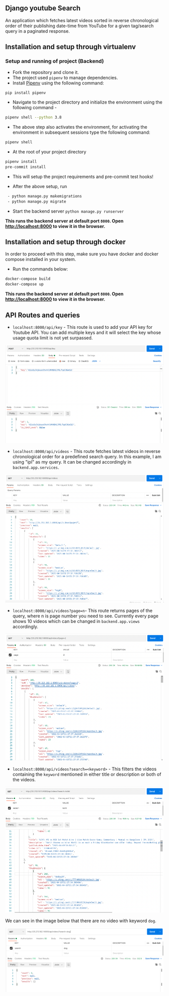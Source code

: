 ## Django youtube Search
An application which fetches latest videos sorted in reverse chronological order of their publishing date-time from YouTube for a given tag/search query in a paginated response.

## Installation and setup through virtualenv

### Setup and running of project (Backend)
- Fork the repository and clone it.
- The project used `pipenv` to manage dependencies.
- Install [Pipenv](https://pypi.org/project/pipenv/) using the following command: 
``` bash
pip install pipenv
```
- Navigate to the project directory and initialize the environment using the following command - 
``` bash
pipenv shell --python 3.8
```
- The above step also activates the environment, for activating the environment in subsequent sessions type the following command:
```bash
pipenv shell
```
- At the root of your project directory <br>

```bash
pipenv install
pre-commit install
```

- This will setup the project requirements and pre-commit test hooks!

- After the above setup, run

```bash
 - python manage.py makemigrations
 - python manage.py migrate
```
- Start the backend server
  `python manage.py runserver`
  
**This runs the backend server at default port `8000`.
  Open [http://localhost:8000](http://localhost:8000) to view it in the browser.**<br />

## Installation and setup through docker
In order to proceed with this step, make sure you have docker and docker compose installed in your system. 
- Run the commands below:
``` bash 
docker-compose build
docker-compose up
```
**This runs the backend server at default port `8000`.
  Open [http://localhost:8000](http://localhost:8000) to view it in the browser.**<br />

## API Routes and queries

- `localhost:8000/api/key` - This route is used to add your API key for Youtube API. You can add multiple keys and it will select the key whose usage quota limit is not yet surpassed.
<img src = "https://github.com/shreyagupta30/django_youtube_search/blob/master/assets/Screenshot%202021-04-16%20at%202.53.40%20AM.png?raw=true"/>

- `localhost:8000/api/videos` - This route fetches latest videos in reverse chronological order for a predefined search query. In this example, I am using "ipl" as my query. It can be changed accordingly in `backend.app.services`. 
<img src = "https://github.com/shreyagupta30/django_youtube_search/blob/master/assets/Screenshot%202021-04-16%20at%202.58.14%20AM.png?raw=true"/>

- `localhost:8000/api/videos?page=n`- This route returns pages of the query, where n is page number you need to see. Currently every page shows 10 videos which can be changed in `backend.app.views` accordingly.

<img src = "https://github.com/shreyagupta30/django_youtube_search/blob/master/assets/Screenshot%202021-04-16%20at%202.58.56%20AM.png?raw=true"/>


- `localhost:8000/api/videos?search=<keyword>` - This filters the videos containing the `keyword` mentioned in either title or description or both of the videos.
<img src = "https://github.com/shreyagupta30/django_youtube_search/blob/master/assets/Screenshot%202021-04-16%20at%203.00.02%20AM.png?raw=true"/>

We can see in the image below that there are no video with keyword `dog`. <br/>

<img src = "https://github.com/shreyagupta30/django_youtube_search/blob/master/assets/Screenshot%202021-04-16%20at%203.00.39%20AM.png?raw=true"/>


